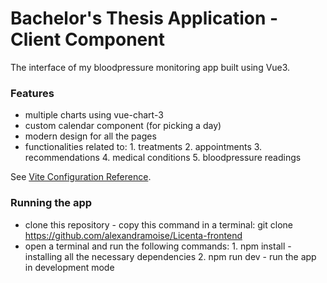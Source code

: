 # Bachelor's Thesis Application - Client Component
The interface of my bloodpressure monitoring app built using Vue3. 

### Features
- multiple charts using vue-chart-3
- custom calendar component (for picking a day)
- modern design for all the pages
- functionalities related to:
      1. treatments
      2. appointments
      3. recommendations
      4. medical conditions
      5. bloodpressure readings

See [Vite Configuration Reference](https://vitejs.dev/config/).

### Running the app
- clone this repository - copy this command in a terminal: git clone https://github.com/alexandramoise/Licenta-frontend
- open a terminal and run the following commands:
      1. npm install - installing all the necessary dependencies
      2. npm run dev - run the app in development mode
